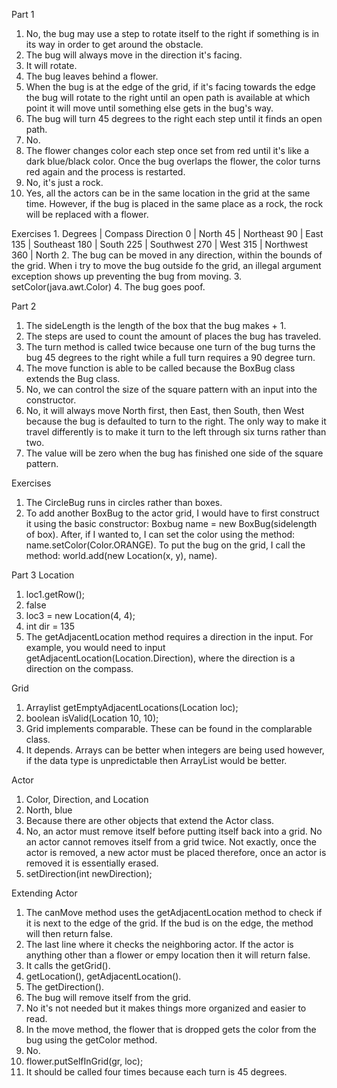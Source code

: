 Part 1
1. No, the bug may use a step to rotate itself to the right if something is in its way in order to get around the obstacle.
2. The bug will always move in the direction it's facing.
3. It will rotate.
4. The bug leaves behind a flower.
5. When the bug is at the edge of the grid, if it's facing towards the edge the bug will rotate to the right until an open path is available at which point it will move until something else gets in the bug's way.
6. The bug will turn 45 degrees to the right each step until it finds an open path.
7. No.
8. The flower changes color each step once set from red until it's like a dark blue/black color. Once the bug overlaps the flower, the color turns red again and the process is restarted.
9. No, it's just a rock.
10. Yes, all the actors can be in the same location in the grid at the same time. However, if the bug is placed in the same place as a rock, the rock will be replaced with a flower.

Exercises
1. 
Degrees | Compass Direction
0       | North
45      | Northeast
90      | East
135     | Southeast
180     | South
225     | Southwest
270     | West
315     | Northwest
360     | North
2. The bug can be moved in any direction, within the bounds of the grid. When i try to move the bug outside fo the grid, an illegal argument exception shows up preventing the bug from moving.
3. setColor(java.awt.Color)
4. The bug goes poof.


Part 2
1. The sideLength is the length of the box that the bug makes + 1.
2. The steps are used to count the amount of places the bug has traveled.
3. The turn method is called twice because one turn of the bug turns the bug 45 degrees to the right while a full turn requires a 90 degree turn.
4. The move function is able to be called because the BoxBug class extends the Bug class.
5. No, we can control the size of the square pattern with an input into the constructor.
6. No, it will always move North first, then East, then South, then West because the bug is defaulted to turn to the right. The only way to make it travel differently is to make it turn to the left through six turns rather than two.
7. The value will be zero when the bug has finished one side of the square pattern.

Exercises
1. The CircleBug runs in circles rather than boxes.
5. To add another BoxBug to the actor grid, I would have to first construct it using the basic constructor: Boxbug name = new BoxBug(sidelength of box). After, if I wanted to, I can set the color using the method: name.setColor(Color.ORANGE). To put the bug on the grid, I call the method: world.add(new Location(x, y), name).


Part 3
Location
1. loc1.getRow();
2. false
3. loc3 = new Location(4, 4);
4. int dir = 135
5. The getAdjacentLocation method requires a direction in the input. For example, you would need to input getAdjacentLocation(Location.Direction), where the direction is a direction on the compass.

Grid
1. Arraylist<Location> getEmptyAdjacentLocations(Location loc);
2. boolean isValid(Location 10, 10);
3. Grid implements comparable. These can be found in the complarable class.
4. It depends. Arrays can be better when integers are being used however, if the data type is unpredictable then ArrayList would be better.

Actor
1. Color, Direction, and Location
2. North, blue
3. Because there are other objects that extend the Actor class.
4. No, an actor must remove itself before putting itself back into a grid. No an actor cannot removes itself from a grid twice. Not exactly, once the actor is removed, a new actor must be placed therefore, once an actor is removed it is essentially erased.
5. setDirection(int newDirection);

Extending Actor
1. The canMove method uses the getAdjacentLocation method to check if it is next to the edge of the grid. If the bud is on the edge, the method will then return false.
2. The last line where it checks the neighboring actor. If the actor is anything other than a flower or empy location then it will return false.
3. It calls the getGrid().
4. getLocation(), getAdjacentLocation().
5. The getDirection().
6. The bug will remove itself from the grid.
7. No it's not needed but it makes things more organized and easier to read.
8. In the move method, the flower that is dropped gets the color from the bug using the getColor method.
9. No.
10. flower.putSelfInGrid(gr, loc);
11. It should be called four times because each turn is 45 degrees.